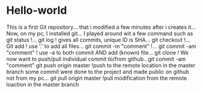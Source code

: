 # Hello-world
This is a first Git repository...
that i modified a few minutes after i creates it...
Now, on my pc, I installed git...
I played around wit a few command such as 
	git status			!...
	git log				! gives all commits, unique ID is SHA...
	git checkout <SHA>		!...
	Git add <file>			! use '.' to add all files...
	git commit -m "comment"		!...
	git commit -am "comment"	! use -a to both commit AND add (known) file...
	git clone			!
We now want to push/pull individual commit to/from github..
	git commit -am "comment"
	git push origin master		!push to the remote location in the master branch
	some commit were done to the project and made public on github not from my pc...
	git pull origin master		!pull modification from the remote loaction in the master branch
	
